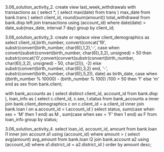 3.06_solution_activity_2.
create view last_week_withdrawals
with transactions as (
  select *, (
    select max(date) from trans
  ) max_date from bank.trans
)
select client_id, round(sum(amount)) total_withdrawal
from bank.disp
left join transactions
using (account_id)
where date(date) > date_sub(max_date, interval 7 day)
group by client_id;

3.06_solution_activity_3.
create or replace view client_demographics as
select client_id,birth_number,
convert(concat('19', substr(convert(birth_number, char(6)),1,2),'-', case when convert(substr(convert(birth_number, char(6)),3,2), unsigned) > 50
     then substr(concat('0',convert(convert(substr(convert(birth_number, char(6)),3,2), unsigned) - 50, char(2))), -2)
     else substr(convert(birth_number, char(6)),3,2)
     end, '-', substr(convert(birth_number, char(6)),5,2)), date) as birth_date,
case when ((birth_number % 10000) - (birth_number % 100)) /100 > 50
     then 'f'
     else 'm' end as sex
from bank.client;

with bank_accounts as (
  select distinct client_id, account_id from bank.disp
), loan_info as (
  select c.client_id, c.sex, l.status
  from bank_accounts a
  inner join bank.client_demographics c on c.client_id = a.client_id
  inner join bank.loan l on a.account_id = l.account_id
)
select status, sum(case when sex = 'M' then 1 end) as M , sum(case when sex = 'F' then 1 end) as F
from loan_info
group by status;

3.06_solution_activity_4.
select loan_id, account_id, amount
from bank.loan l1
inner join account a1
using (account_id)
where amount > (
  select avg(amount) avg_amount
  from bank.loan l2
 join bank.account a2
 using (account_id)
  where a1.district_id = a2.district_id
)
order by amount desc;
